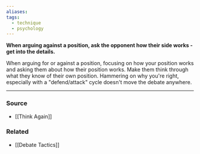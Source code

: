 ```yaml
---
aliases: 
tags:
  - technique
  - psychology
---
```

**When arguing against a position, ask the opponent how their side works - get into the details.**

When arguing for or against a position, focusing on how your position works and asking them about how their position works. Make them think through what they know of their own position. Hammering on why you're right, especially with a "defend/attack" cycle doesn't move the debate anywhere.

---

### Source
- [[Think Again]]

### Related
- [[Debate Tactics]]